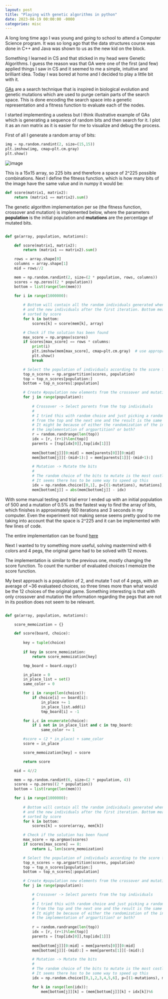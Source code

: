 ```yaml
---
layout: post
title: "Playing with genetic algorithms in python"
date: 2023-08-19 00:00:00 -0000
categories: misc
---
```


A long long time ago I was young and going to school to attend a Computer Science program. It was so long ago that the data structures course was done in C++ and Java was shown to us as the new kid on the block.

Something I learned in CS and that sticked in my head were Genetic Algorithms. I guess the reason was that GA were one of the first (and few) applied things I saw in CS and it seemed to me a simple, intuitive and brilliant idea. Today I was bored at home and I decided to play a little bit with it. 

[GAs](https://en.wikipedia.org/wiki/Genetic_algorithm) are a search technique that is inspired in biological evolution and genetic mutations which are used to purge certain parts of the search space. This is done encoding the search space into a genetic representation and a fitness function to evaluate each of the nodes.

I started implementing a useless but I think illustrative example of GAs which is generating a sequence of random bits and then search for it. I plot it as an $nxn$ matrix as it is easier for me to visualize and debug the process.

First of all I generate a random array of bits:

```python 
img = np.random.randint(2, size=(15,15))
plt.imshow(img, cmap=plt.cm.gray)
plt.show()
```

![image](/assets/random_array.png)

This is a 15x15 array, so 225 bits and therefore a space of 2^225 possible combinations. Next I define the fitness function, which is how many bits of the image have the same value and in numpy it would be:

```python 
def score(matrix1, matrix2):
    return (matrix1 == matrix2).sum()
```

The genetic algorithm implementation per se (the fitness function, crossover and mutation) is implemented below, where the parameters **population** is the initial population and **mutations** are the percentage of mutated bits.

```python 

def ga(array, population, mutations):

    def score(matrix1, matrix2):
        return (matrix1 == matrix2).sum()

    rows = array.shape[0]
    columns = array.shape[1]
    mid = rows//2

    mem = np.random.randint(2, size=(2 * population, rows, columns))
    scores = np.zeros((2 * population))
    bottom = list(range(len(mem)))

    for i in range(1000000):
        
        # Bottom will contain all the random individuals generated when starting the execution
        # and the new individuals after the first iteration. Bottom means the bottom of the list
        # sorted by score
        for k in bottom:
            scores[k] = score(mem[k], array)

        # Check if the solution has been found
        max_score = np.argmax(scores)
        if scores[max_score] == rows * columns:
            print(i)
            plt.imshow(mem[max_score], cmap=plt.cm.gray)  # use appropriate colormap here
            plt.show()
            break

        # Select the population of individuals according to the score function
        top_n_scores = np.argpartition(scores, population)
        top = top_n_scores[population:]
        bottom = top_n_scores[:population]

        # Create #population new elements from the crossover and mutation
        for j in range(population):
            
            # Crossover -> Select parents from the top individuals
            #
            # I tried this with random choice and just picking a random position
            # from the top and the next one and the result is the same but way faster
            # It might be because of either the randomization of the initial population or maybe
            # the implementation of argpartition? or both?
            r = random.randrange(len(top))  
            idx = [r, (r+1)%len(top)]
            parents = [top[idx[0]],top[idx[1]]]
            
            mem[bottom[j]][0:mid] = mem[parents[0]][0:mid]
            mem[bottom[j]][-(mid+1):] = mem[parents[1]][-(mid+1):]

            # Mutation -> Mutate the bits
            #
            # The random choice of the bits to mutate is the most costly of the implementation
            # It seems there has to be some way to speed up this 
            idx = np.random.choice([0,1], p=[(1-mutations), mutations],size=(rows,columns))
            mem[bottom[j]] = abs(mem[bottom[j]] - idx)

```
With some manual testing and trial error I ended up with an initial population of 500 and a mutation of 0.5% as the fastest way to find the array of bits, which finishes in approximately 160 iterations and 3 seconds in my computer. Even the experiment not making sense seems pretty good to me taking into account that the space is 2^225 and it can be implemented with few lines of code.

The entire implementation can be found [here](https://github.com/joseprupi/ga/blob/master/test.ipynb)

Next I wanted to try something more useful, solving mastermind with 6 colors and 4 pegs, the original game had to be solved with 12 moves.

The implementation is similar to the previous one, mostly changing the score function. To count the number of evaluated choices I memoize the score function. 

My best approach is a population of 2, and mutate 1 out of 4 pegs, with an average of ~36 evaluateed choices, so three times more than what would be the 12 choices of the original game. Something interesting is that with only crossover and mutation the information regarding the pegs that are not in its position does not seem to be relevant. 

```python 

def ga(array, population, mutations):

    score_memoization = {}

    def score(board, choice):
        
        key = tuple(choice)
        
        if key in score_memoization:
            return score_memoization[key]

        tmp_board = board.copy()

        in_place = 0
        in_place_list = set()
        same_color = 0

        for i in range(len(choice)):
            if choice[i] == board[i]:
                in_place += 1
                in_place_list.add(i)
                tmp_board[i] = -1

        for i,c in enumerate(choice):
            if i not in in_place_list and c in tmp_board:
                same_color += 1

        #score = (2 * in_place) + same_color
        score = in_place

        score_memoization[key] = score

        return score

    mid = 4//2

    mem = np.random.randint(6, size=(2 * population, 4))
    scores = np.zeros((2 * population))
    bottom = list(range(len(mem)))

    for i in range(1000000):
        
        # Bottom will contain all the random individuals generated when starting the execution
        # and the new individuals after the first iteration. Bottom means the bottom of the list
        # sorted by score
        for k in bottom:
            scores[k] = score(array, mem[k])

        # Check if the solution has been found
        max_score = np.argmax(scores)
        if scores[max_score] == 8:
            return i, len(score_memoization)

        # Select the population of individuals according to the score function
        top_n_scores = np.argpartition(scores, population)
        top = top_n_scores[population:]
        bottom = top_n_scores[:population]

        # Create #population new elements from the crossover and mutation
        for j in range(population):

            # Crossover -> Select parents from the top individuals
            #
            # I tried this with random choice and just picking a random position
            # from the top and the next one and the result is the same but way faster
            # It might be because of either the randomization of the initial population or maybe
            # the implementation of argpartition? or both?
            
            r = random.randrange(len(top))  
            idx = [r, (r+1)%len(top)]
            parents = [top[idx[0]],top[idx[1]]]
            
            mem[bottom[j]][0:mid] = mem[parents[0]][0:mid]
            mem[bottom[j]][-(mid):] = mem[parents[1]][-(mid):]

            # Mutation -> Mutate the bits
            #
            # The random choice of the bits to mutate is the most costly of the implementation
            # It seems there has to be some way to speed up this 
            idx = np.random.choice([0,1,2,3,4,5,6], p=[(1-mutations), mutations/6,mutations/6,mutations/6,mutations/6,mutations/6,mutations/6],size=(4))

            for k in range(len(idx)):
                mem[bottom[j]][k] = (mem[bottom[j]][k] + idx[k])%6
```


